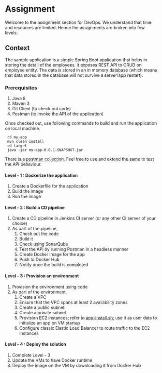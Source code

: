 # Assignment

Welcome to the assignment section for DevOps. We understand that time and resources are limited. Hence the assignments are broken into few levels. 

## Context

The sample application is a simple Spring Boot application that helps in storing the detail of the employees. It exposes REST API to CRUD on employee entity. The data is stored in an in memory database (which means that data stored in the database will not survive a server/app restart). 

### Prerequisites
1. Java 8
2. Maven 3 
3. Git Client (to check out code)
4. Postman (to invoke the API of the application)

Once checked out, use following commands to build and run the application on local machine.

```
 cd my-app
 mvn clean install
 cd target
 java -jar my-app-0.0.1-SNAPSHOT.jar
```

There is a [postman collection](DevOps-Assessment.postman_collection.json). Feel free to use and extend the same to test the API behaviour.

#### Level - 1 : Dockerize the application
1. Create a Dockerfile for the application
2. Build the image 
3. Run the image

#### Level - 2 : Build a CD pipeline
1. Create a CD pipeline in Jenkins CI server (or any other CI server of your choice)
2. As part of the pipeline, 
    1. Check out the code
    2. Build it
    3. Check using SonarQube
    4. Test the API by running Postman in a headless manner
    5. Create Docker image for the app
    6. Push to Docker Hub
    7. Notify once the build is completed

#### Level - 3 : Provision an environment
1. Provision the environment using code
2. As part of the environment,
    1. Create a VPC
    2. Ensure that the VPC spans at least 2 availability zones
    3. Create a public subnet 
    4. Create a private subnet 
    5. Provision EC2 instances; refer to [app-install.sh](app-install.sh); use it as user data to initialize an app on VM startup
    6. Configure classic Elastic Load Balancer to route traffic to the EC2 instances 

#### Level - 4 : Deploy the solution
1. Complete Level - 3
2. Update the VMs to have Docker runtime
3. Deploy the image on the VM by downloading it from Docker Hub
